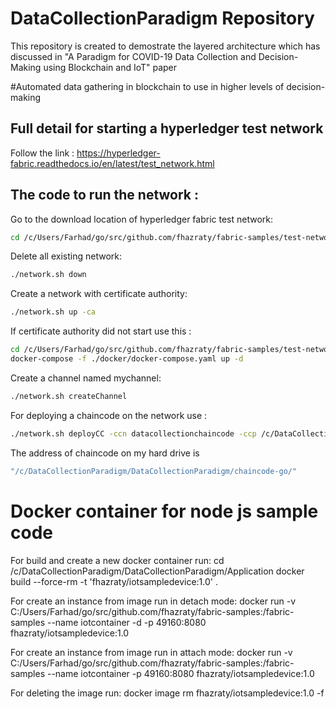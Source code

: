 # DataCollectionParadigm Repository
This repository is created to demostrate the layered architecture which has discussed in "A Paradigm for COVID-19 Data Collection and Decision-Making using Blockchain and IoT" paper

#Automated data gathering in blockchain to use in higher levels of decision-making


## Full detail for starting a hyperledger test network
Follow the link : 
https://hyperledger-fabric.readthedocs.io/en/latest/test_network.html

## The code to run the network :
Go to the download location of hyperledger fabric test network:
```bash
cd /c/Users/Farhad/go/src/github.com/fhazraty/fabric-samples/test-network
```

Delete all existing network:
```bash
./network.sh down
```

Create a network with certificate authority:
```bash
./network.sh up -ca
```
If certificate authority did not start use this :
```bash
cd /c/Users/Farhad/go/src/github.com/fhazraty/fabric-samples/test-network
docker-compose -f ./docker/docker-compose.yaml up -d
```

Create a channel named mychannel:
```bash
./network.sh createChannel 
```

For deploying a chaincode on the network use :
```bash
./network.sh deployCC -ccn datacollectionchaincode -ccp /c/DataCollectionParadigm/DataCollectionParadigm/chaincode-go/ -ccl go
```

The address of chaincode on my hard drive is
```bash 
"/c/DataCollectionParadigm/DataCollectionParadigm/chaincode-go/"
```

# Docker container for node js sample code
For build and create a new docker container run:
cd /c/DataCollectionParadigm/DataCollectionParadigm/Application
docker build --force-rm -t 'fhazraty/iotsampledevice:1.0' . 

For create an instance from image run in detach mode:
 docker run -v C:/Users/Farhad/go/src/github.com/fhazraty/fabric-samples:/fabric-samples --name iotcontainer -d -p 49160:8080 fhazraty/iotsampledevice:1.0


For create an instance from image run in attach mode:
 docker run -v C:/Users/Farhad/go/src/github.com/fhazraty/fabric-samples:/fabric-samples --name iotcontainer -p 49160:8080 fhazraty/iotsampledevice:1.0


For deleting the image run:
docker image rm fhazraty/iotsampledevice:1.0 -f


